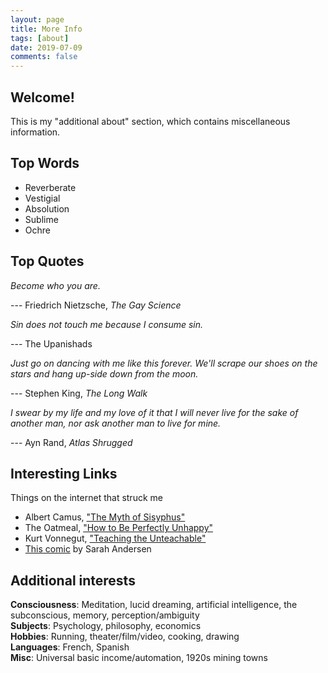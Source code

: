 ```yaml
---
layout: page
title: More Info
tags: [about]
date: 2019-07-09
comments: false
---
```


## Welcome!

This is my "additional about" section, which contains miscellaneous information.

## Top Words

* Reverberate
* Vestigial
* Absolution
* Sublime
* Ochre

## Top Quotes
<i>Become who you are.</i>  

--- Friedrich Nietzsche, <i>The Gay Science</i>
    
<i>Sin does not touch me because I consume sin.</i> 

--- The Upanishads

<i>Just go on dancing with me like this forever. We'll scrape our shoes on the stars and hang up-side down from the moon.</i>  

--- Stephen King, <i>The Long Walk</i> 

<i>I swear by my life and my love of it that I will never live for the sake of another man, nor ask another man to live for mine.</i>   

--- Ayn Rand, <i>Atlas Shrugged</i>  

## Interesting Links
Things on the internet that struck me
* Albert Camus, ["The Myth of Sisyphus"](http://dbanach.com/sisyphus.htm)
* The Oatmeal, ["How to Be Perfectly Unhappy"](https://theoatmeal.com/comics/unhappy)
* Kurt Vonnegut, ["Teaching the Unteachable"](https://archive.nytimes.com/www.nytimes.com/books/97/09/28/lifetimes/vonnegut-teaching.html)
* [This comic](https://sarahcandersen.com/post/170457438301) by Sarah Andersen

## Additional interests

<b>Consciousness</b>: Meditation, lucid dreaming, artificial intelligence, the subconscious, memory, perception/ambiguity   
<b>Subjects</b>: Psychology, philosophy, economics  
<b>Hobbies</b>: Running, theater/film/video, cooking, drawing  
<b>Languages</b>: French, Spanish  
<b>Misc</b>: Universal basic income/automation, 1920s mining towns  
